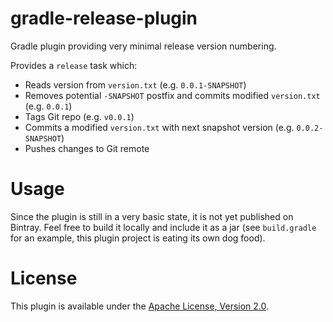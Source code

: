 gradle-release-plugin
=====================

Gradle plugin providing very minimal release version numbering.

Provides a `release` task which:

* Reads version from `version.txt` (e.g. `0.0.1-SNAPSHOT`)
* Removes potential `-SNAPSHOT` postfix and commits modified `version.txt` (e.g. `0.0.1`)
* Tags Git repo (e.g. `v0.0.1`)
* Commits a modified `version.txt` with next snapshot version (e.g. `0.0.2-SNAPSHOT`)
* Pushes changes to Git remote

# Usage

Since the plugin is still in a very basic state, it is not yet published on Bintray. Feel free to build it
locally and include it as a jar (see `build.gradle` for an example, this plugin project is eating its own dog food).

# License

This plugin is available under the [Apache License, Version 2.0](http://www.apache.org/licenses/LICENSE-2.0.html).